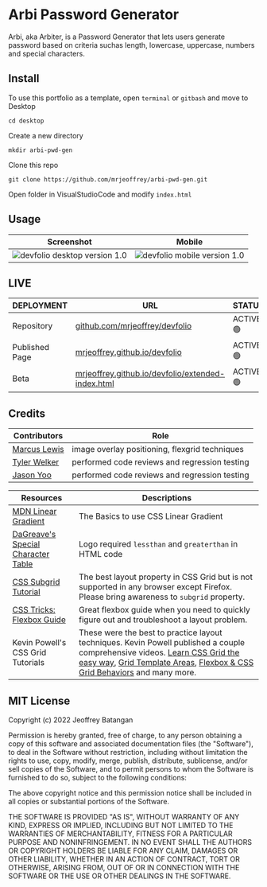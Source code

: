 # Arbi Password Generator
Arbi, aka Arbiter, is a Password Generator that lets users generate password based on criteria suchas length, lowercase, uppercase, numbers and special characters. 

## Install
To use this portfolio as a template, open `terminal` or `gitbash` and move to Desktop
 
    cd desktop

Create a new directory

    mkdir arbi-pwd-gen

Clone this repo

    git clone https://github.com/mrjeoffrey/arbi-pwd-gen.git

Open folder in VisualStudioCode and modify `index.html`

## Usage

| Screenshot | Mobile |
| ------- | ------ |
| ![devfolio desktop version 1.0](assets/screenshots/devfolio-desktop-v1.png) | ![devfolio mobile version 1.0](assets/screenshots/devfolio-mobile-v1.png) |

## LIVE
| DEPLOYMENT | URL | STATUS |
| ---------- | --- | ------ |
| Repository  | [github.com/mrjeoffrey/devfolio](https://github.com/mrjeoffrey/horiseon-ada) |  ACTIVE 🟢   |
| Published Page     | [mrjeoffrey.github.io/devfolio](https://mrjeoffrey.github.io/devfolio/) | ACTIVE 🟢  |
| Beta     | [mrjeoffrey.github.io/devfolio/extended-index.html](https://mrjeoffrey.github.io/devfolio/extended-index.html) | ACTIVE 🟢  |

## Credits

| Contributors | Role |
| ----- | ---- |
| [Marcus Lewis](https://github.com/lewisemarcus) | image overlay positioning, flexgrid techniques |
| [Tyler Welker](https://github.com/twelk) | performed code reviews and regression testing |
| [Jason Yoo](https://github.com/jasonjayoo) | performed code reviews and regression testing |

| Resources | Descriptions |
| --------- | ------------ |
| [MDN Linear Gradient](https://developer.mozilla.org/en-US/docs/Web/CSS/gradient/linear-gradient()) | The Basics to use CSS Linear Gradient |
| [DaGreave's Special Character Table](https://www.degraeve.com/reference/specialcharacters.php) | Logo required `lessthan` and `greaterthan` in HTML code |
| [CSS Subgrid Tutorial](https://dev.to/kenbellows/why-we-need-css-subgrid-53mh) | The best layout property in CSS Grid but is not supported in any browser except Firefox. Please bring awareness to `subgrid` property. |
| [CSS Tricks: Flexbox Guide](https://css-tricks.com/snippets/css/a-guide-to-flexbox/) | Great flexbox guide when you need to quickly figure out and troubleshoot a layout problem. |
| Kevin Powell's CSS Grid Tutorials | These were the best to practice layout techniques. Kevin Powell published a couple comprehensive videos. [Learn CSS Grid the easy way](https://www.youtube.com/watch?v=rg7Fvvl3taU), [Grid Template Areas](https://www.youtube.com/watch?v=v5KzBPUEgGQ), [Flexbox & CSS Grid Behaviors](https://www.youtube.com/watch?v=s3wHkfMz8oE&list=PL4-IK0AVhVjPv5tfS82UF_iQgFp4Bl998&index=13) and many more. |

## MIT License

Copyright (c) 2022 Jeoffrey Batangan

Permission is hereby granted, free of charge, to any person obtaining a copy of this software and associated documentation files (the "Software"), to deal in the Software without restriction, including without limitation the rights to use, copy, modify, merge, publish, distribute, sublicense, and/or sell copies of the Software, and to permit persons to whom the Software is furnished to do so, subject to the following conditions:

The above copyright notice and this permission notice shall be included in all copies or substantial portions of the Software.

THE SOFTWARE IS PROVIDED "AS IS", WITHOUT WARRANTY OF ANY KIND, EXPRESS OR IMPLIED, INCLUDING BUT NOT LIMITED TO THE WARRANTIES OF MERCHANTABILITY, FITNESS FOR A PARTICULAR PURPOSE AND NONINFRINGEMENT. IN NO EVENT SHALL THE AUTHORS OR COPYRIGHT HOLDERS BE LIABLE FOR ANY CLAIM, DAMAGES OR OTHER LIABILITY, WHETHER IN AN ACTION OF CONTRACT, TORT OR OTHERWISE, ARISING FROM, OUT OF OR IN CONNECTION WITH THE SOFTWARE OR THE USE OR OTHER DEALINGS IN THE SOFTWARE.